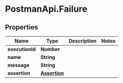 # PostmanApi.Failure

## Properties

Name | Type | Description | Notes
------------ | ------------- | ------------- | -------------
**executionId** | **Number** |  | 
**name** | **String** |  | 
**message** | **String** |  | 
**assertion** | [**Assertion**](Assertion.md) |  | 


